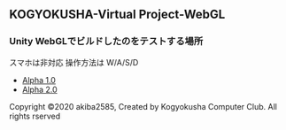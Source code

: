 ## KOGYOKUSHA-Virtual Project-WebGL

### Unity WebGLでビルドしたのをテストする場所
スマホは非対応
操作方法は W/A/S/D

- [Alpha 1.0](https://akiba2585.github.io/GYOKUSHA-test-Web-GL/)
- [Alpha 2.0](https://akiba2585.github.io/GYOKUSHA-alpha-Web-GL-2.0/)



Copyright ©2020 akiba2585, Created by Kogyokusha Computer Club. All rights rserved
